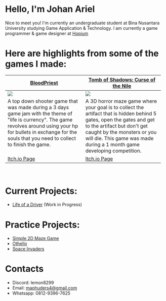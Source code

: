 # Hello, I'm Johan Ariel

Nice to meet you! I'm currently an undergraduate student at Bina Nusantara University studying Game Application & Technology. I am currently a game programmer & game designer at [Hopium](https://hopium.itch.io/)

# Here are highlights from some of the games I made:

<table width="100%">
  <thead>
    <tr>
      <th width="50%"><a href="https://github.com/Lemun8/BloodPriest">BloodPriest</a></th>
      <th width="50%"><a href="https://github.com/Lemun8/Tomb-of-Shadows-Curse-of-the-Nile">Tomb of Shadows: Curse of the Nile</a></th>
    </tr>
  </thead>
  <tbody>
    <tr>
      <td><img src="https://github.com/Lemun8/Lemun8/assets/107360799/9f08574e-7361-46a9-bd62-b1472736e96c"/></td>
      <td><img src="https://github.com/Lemun8/Lemun8/assets/107360799/184d1108-7f48-4729-9e67-9e53d8578b2f"/></td>
    </tr>
    <tr>
      <td valign="text-top">A top down shooter game that was made during a 3 days game jam with the theme of "life is currency". The game revolves around using your hp for bullets in exchange for the souls that you need to collect to finish the game.</td>
      <td valign="text-top"">A 3D horror maze game where your goal is to collect the artifact that is hidden behind 5 gates, open the gates and get to the artifact but don't get caught by the monsters or you will die. This game was made during a 1 month game developing competition.<div></div></td>
    </tr>
    <tr>
      <td><a href="https://hopiummoon.itch.io/bloodpriest">Itch.io Page</td>
      <td><a href="https://hopiummoon.itch.io/tomb-of-shadows-curse-of-the-nile">Itch.io Page</td>
    </tr>
    <tr>
    </tr>
  </tbody>
</table>
<br>


        
# Current Projects:
- [Life of a Driver](https://github.com/Lemun8/Life-of-a-Driver) (Work in Progress)

# Practice Projects:
- [Simple 2D Maze Game](https://github.com/Lemun8/SimpleMazeGame)
- [Othello](https://github.com/Lemun8/Othello)
- [Space Invaders](https://github.com/Lemun8/SpaceInvader-PracticeProject-)

# Contacts
- Discord: lemon8299
- Email: maphuders4@gmail.com
- Whatsapp: 0812-9396-7625
